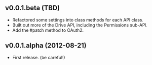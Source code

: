 ## v0.0.1.beta (TBD) ##

* Refactored some settings into class methods for each API class.
* Built out more of the Drive API, including the Permissions sub-API.
* Add the #patch method to OAuth2.

## v0.0.1.alpha (2012-08-21) ##

* First release. (be careful!)
